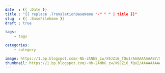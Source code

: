 ```yaml
---
date  : {{ .Date }}
title : "{{ replace .TranslationBaseName "-" " " | title }}"
slug  : {{ .BaseFileName }}
draft : true

tags:
    - tags

categories:
    - category

image: https://1.bp.blogspot.com/-Nb-2ANb8_zw/X9JZi6_fQuI/AAAAAAAAABY/5WIZyA0W5h0wRhngwunTq09YJLOGgQZBwCNcBGAsYHQ/s16000/default.png
thumbnail: https://1.bp.blogspot.com/-Nb-2ANb8_zw/X9JZi6_fQuI/AAAAAAAAABY/5WIZyA0W5h0wRhngwunTq09YJLOGgQZBwCNcBGAsYHQ/s16000/default.png
---
```


